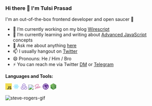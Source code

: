 ### Hi there :wave: I'm Tulsi Prasad

I'm an out-of-the-box frontend developer and open saucer :pizza:

- 🔭 I’m currently working on my blog [Wirescript](https://wirescript.now.sh)
- 🌱 I’m currently learning and writing about [Advanced JavaScript](https://wirescript.now.sh/blog) concepts
- 💬 Ask me about anything [here](https://github.com/heytulsiprasad/heytulsiprasad/issues)
- 📫 I usually hangout on [Twitter](https://twitter.com/heytulsiprasad)
- 😄 Pronouns: He / Him / Bro
- ⚡ You can reach me via Twitter [DM](https://twitter.com/heytulsiprasad) or [Telegram](https://t.me/heytulsiprasad)

**Languages and Tools:**  

<code><img height="20" src="https://raw.githubusercontent.com/github/explore/80688e429a7d4ef2fca1e82350fe8e3517d3494d/topics/javascript/javascript.png"></code>
<code><img height="20" src="https://raw.githubusercontent.com/github/explore/80688e429a7d4ef2fca1e82350fe8e3517d3494d/topics/react/react.png"></code>
<code><img height="20" src="https://raw.githubusercontent.com/github/explore/80688e429a7d4ef2fca1e82350fe8e3517d3494d/topics/redux/redux.png"></code>
<code><img height="20" src="https://miro.medium.com/max/640/1*-ivYkzeuYJedPKdEdfnNlg.png"></code>
<code><img height="20" src="https://raw.githubusercontent.com/github/explore/80688e429a7d4ef2fca1e82350fe8e3517d3494d/topics/sass/sass.png"></code>
<code><img height="20" src="https://raw.githubusercontent.com/github/explore/e94815998e4e0713912fed477a1f346ec04c3da2/topics/gatsby/gatsby.png"></code>
<code><img height="20" src="https://raw.githubusercontent.com/github/explore/80688e429a7d4ef2fca1e82350fe8e3517d3494d/topics/nodejs/nodejs.png"></code>    

![steve-rogers-gif](https://media1.giphy.com/media/OxbgqAAIfeXNS/giphy.gif)
